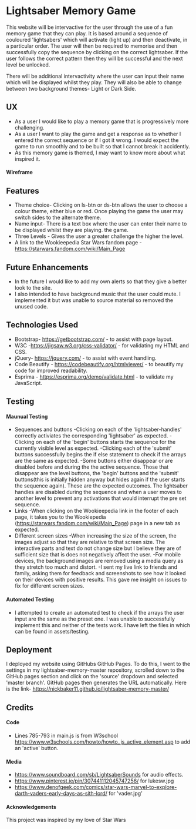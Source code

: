 # Lightsaber Memory Game
This website will be intervactive for the user through the use of a fun memory game that they can play.
It is based around a sequence of couloured 'lightsabers' which will activate (light up) and then deactivate, in a 
particular order. The user will then be required to memorise and then successfully copy the sequence by clicking
on the correct lightsaber. If the user follows the correct pattern then they will be successful and the next level 
be unlocked.

There will be additional intervactivity where the user can input their name which will be displayed whilst they
play. They will also be able to change between two background themes- Light or Dark Side. 

## UX
* As a user I would like to play a memory game that is progressively more challenging.
* As a user I want to play the game and get a response as to whether I entered the correct sequence or if I
  got it wrong. I would expect the game to run smoothly and to be built so that I cannot break it accidently.
* As this memory game is themed, I may want to know more about what inspired it.
#### Wireframe

## Features
* Theme choice- Clicking on ls-btn or ds-btn allows the user to choose a colour theme, either blue or red. Once      playing the game the user may switch sides to the alternate theme.
* Name input- There is a text box where the user can enter their name to be displayed whilst they are playing.
  the game. 
* Three Levels - Gives the user a greater challenge the higher the level.
* A link to the Wookieepedia Star Wars fandom page - https://starwars.fandom.com/wiki/Main_Page

## Future Enhancements
* In the future I would like to add my own alerts so that they give a better look to the site.
* I also intended to have background music that the user could mute. I implemented it but was unable to source      material so removed the unused code.

## Technologies Used
* Bootstrap- https://getbootstrap.com/ - to assist with page layout.
* W3C -https://jigsaw.w3.org/css-validator/ - for validating my HTML and CSS.
* jQuery- https://jquery.com/ - to assist with event handling.
* Code Beautify - https://codebeautify.org/htmlviewer/ - to beautify my code for improved readability.
* Esprima - https://esprima.org/demo/validate.html - to validate my JavaScript.

## Testing
#### Maunual Testing
* Sequences and buttons
    -Clicking on each of the 'lightsaber-handles' correctly activiates the corresponding 'lightsaber' as expected.
    -Clicking on each of the 'begin' buttons starts the sequence for the currently visible level as expected.
    -Clicking each of the 'submit' buttons successfully begins the if else statement to check if the arrays are     the same as expected.
    -Some buttons either disappear or are disabled before and during the the active sequence. Those that disappear  are the level buttons, the 'begin' buttons and the 'submit' buttons(this is initially hidden anyway but hides  again if the  user starts the sequence again). These are the expected outcomes.
     The lightsaber handles are disabled during the sequence and when a user moves to another level to prevent any activations that would interrupt the pre set sequence.
* Links
    -When clicking on the Wookieepedia link in the footer of each page, it takes you to the Wookiepedia (https://starwars.fandom.com/wiki/Main_Page) page in a new tab as expected.
* Different screen sizes
    -When increasing the size of the screen, the images adjust so that they are relative to that screen size. The   interactive parts and text do not change size but I believe they are of sufficient size that is does not       negatively affect the user.
    -For mobile devices, the background images are removed using a media query as they stretch too much and         distort.
    -I sent my live link to friends and family, asking them for feedback and screenshots to see how it looked on    their devices with positive results. This gave me insight on issues to fix for different screen sizes.
#### Automated Testing
* I attempted to create an automated test to check if the arrays the user input are the same as the preset one. I    was unable to successfully implement this and neither of the tests work. I have left the files in which can be     found in assets/testing.
## Deployment
I deployed my website using GitHubs GitHub Pages. To do this, I went to the settings in my lightsaber-memory-master repository, scrolled down to the GitHub pages section and click on the 'source' dropdown and selected 'master branch'. GitHub pages then generates the URL automatically. Here is the link- https://nickbaker11.github.io/lightsaber-memory-master/

## Credits
#### Code
* Lines 785-793 in main.js is from W3school https://www.w3schools.com/howto/howto_js_active_element.asp to add an    'active' button.
#### Media      
* https://www.soundboard.com/sb/LightsaberSounds for audio effects.
* https://www.pinterest.ie/pin/307441112045747256/ for lukesw.jpg
* https://www.denofgeek.com/comics/star-wars-marvel-to-explore-darth-vaders-early-days-as-sith-lord/ for             'vader.jpg'
#### Acknowledgements
This project was inspired by my love of Star Wars 
